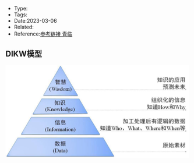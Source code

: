 * Type:
* Tags:
* Date:2023-03-06
* Related:
* Reference:[参考链接 青临](https://www.zhihu.com/question/52782284/answer/1798716003)

## DIKW模型

![](image/DIKW模型.jpg)

